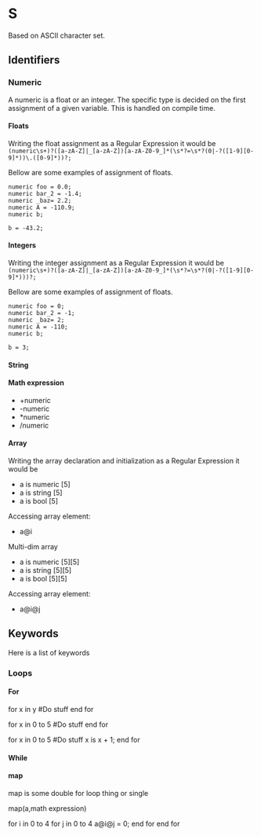 # S

Based on ASCII character set.

## Identifiers

### Numeric

A numeric is a float or an integer. The specific type is decided on the first assignment of a given variable. This is handled on compile time.

#### Floats

Writing the float assignment as a Regular Expression it would be `(numeric\s+)?([a-zA-Z]|_[a-zA-Z])[a-zA-Z0-9_]*(\s*?=\s*?(0|-?([1-9][0-9]*))\.([0-9]*))?;`

Bellow are some examples of assignment of floats.

```
numeric foo = 0.0;
numeric bar_2 = -1.4;
numeric _baz= 2.2;
numeric A = -110.9;
numeric b;

b = -43.2;
```

#### Integers

Writing the integer assignment as a Regular Expression it would be `(numeric\s+)?([a-zA-Z]|_[a-zA-Z])[a-zA-Z0-9_]*(\s*?=\s*?(0|-?([1-9][0-9]*)))?;`

Bellow are some examples of assignment of floats.

```
numeric foo = 0;
numeric bar_2 = -1;
numeric _baz= 2;
numeric A = -110;
numeric b;

b = 3;
```
#### String
#### Math expression
- +numeric
- -numeric
- \*numeric
- /numeric



#### Array
Writing the array declaration and initialization as a Regular Expression it would be
- a is numeric [5]
- a is string [5]
- a is bool [5]

Accessing array element:
- a@i

Multi-dim array
- a is numeric [5][5]
- a is string [5][5]
- a is bool [5][5]

Accessing array element:
- a@i@j

## Keywords
Here is a list of keywords
### Loops
#### For

for x in y
  #Do stuff
end for

for x in 0 to 5
  #Do stuff
end for

for x in 0 to 5
  #Do stuff
  x is x + 1;
end for

#### While

#### map
map is some double for loop thing or single

map(a,math expression)

for i in 0 to 4
  for j in 0 to 4
    a@i@j = 0;
  end for
end for
